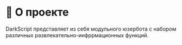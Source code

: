 # 🍒 О проекте
DarkScript представляет из себя модульного юзербота с набором различных развлекательно-инфррмационных функций.
